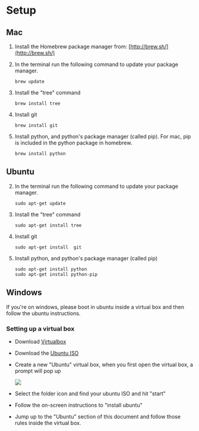 # Setup

## Mac

1. Install the Homebrew package manager from: [http://brew.sh/](http://brew.sh/)
2. In the terminal run the following command to update your package manager. 

	`brew update`

2. Install the "tree" command

	`brew install tree`
	
3. Install git

	`brew install git`

4. Install python, and python's package manager (called pip). For mac, pip is included in the python package in homebrew.

	```
	brew install python
	```

## Ubuntu

2. In the terminal run the following command to update your package manager.

	`sudo apt-get update`

2. Install the "tree" command

	`sudo apt-get install tree`

3. Install git

	`sudo apt-get install  git`
	
4. Install python, and python's package manager (called pip)

	```
	sudo apt-get install python
	sudo apt-get install python-pip
	```

## Windows

If you're on windows, please boot in ubuntu inside a virtual box and then follow the ubuntu instructions.

### Setting up a virtual box
* Download [Virtualbox](https://www.virtualbox.org/wiki/Downloads)
* Download the [Ubuntu ISO](https://www.ubuntu.com/download/desktop)
* Create a new "Ubuntu" virtual box, when you first open the virtual box, a prompt will pop up

	![](https://www.evernote.com/shard/s150/sh/e26bb014-0fd8-4bb2-93f5-18f55d5169ec/83abe0b21d90e39a/res/cbc6682a-8f44-43de-abe8-6ed8da6a7fee/skitch.png?resizeSmall&width=832)


* Select the folder icon and find your ubuntu ISO and hit "start"
* Follow the on-screen instructions to "install ubuntu"
* Jump up to the "Ubuntu" section of this document and follow those rules inside the virtual box.